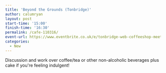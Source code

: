```yaml
---
title: 'Beyond the Grounds (Tonbridge)'
author: calumryan
layout: post
start-time: '15:00'
finish-time: '16:30'
permalink: /cafe-110316/
event-url: https://www.eventbrite.co.uk/e/tonbridge-web-coffeeshop-meeting-tickets-22243244142
categories:
  - New
---
```

Discussion and work over coffee/tea or other non-alcoholic beverages plus cake if you're feeling indulgent!
<!--more-->